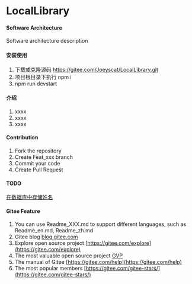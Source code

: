 # LocalLibrary

#### Software Architecture
Software architecture description

#### 安装使用

1.  下载或克隆源码 https://gitee.com/Joeyscat/LocalLibrary.git
2.  项目根目录下执行 npm i
3.  npm run devstart

#### 介绍

1.  xxxx
2.  xxxx
3.  xxxx

#### Contribution

1.  Fork the repository
2.  Create Feat_xxx branch
3.  Commit your code
4.  Create Pull Request

#### TODO
[在数据库中存储姓名](http://www.ojit.com/article/1668654)

#### Gitee Feature

1.  You can use Readme\_XXX.md to support different languages, such as Readme\_en.md, Readme\_zh.md
2.  Gitee blog [blog.gitee.com](https://blog.gitee.com)
3.  Explore open source project [https://gitee.com/explore](https://gitee.com/explore)
4.  The most valuable open source project [GVP](https://gitee.com/gvp)
5.  The manual of Gitee [https://gitee.com/help](https://gitee.com/help)
6.  The most popular members  [https://gitee.com/gitee-stars/](https://gitee.com/gitee-stars/)
